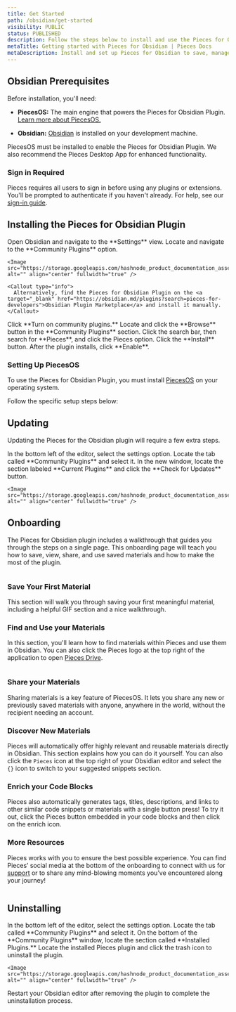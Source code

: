 ```yaml
---
title: Get Started
path: /obsidian/get-started
visibility: PUBLIC
status: PUBLISHED
description: Follow the steps below to install and use the Pieces for Obsidian Plugin.
metaTitle: Getting started with Pieces for Obsidian | Pieces Docs
metaDescription: Install and set up Pieces for Obsidian to save, manage, and reuse code snippets within your Obsidian notes.
---
```


<pieces-pro-cta />

## Obsidian Prerequisites

Before installation, you'll need:

* **PiecesOS:** The main engine that powers the Pieces for Obsidian Plugin. [Learn more about PiecesOS.](/products/core-dependencies/pieces-os)

* **Obsidian:** <a target="_blank" href="https://obsidian.md/download">Obsidian</a> is installed on your development machine.

<Callout type="alert">
  PiecesOS must be installed to enable the Pieces for Obsidian Plugin. We also recommend the Pieces Desktop App for enhanced functionality.
</Callout>

### Sign in Required

Pieces requires all users to sign in before using any plugins or extensions. You'll be prompted to authenticate if you haven't already. For help, see our [sign-in guide](/products/meet-pieces/sign-into-pieces).

## Installing the Pieces for Obsidian Plugin

<Steps>
  <Step title="Settings">
    Open Obsidian and navigate to the **Settings** view.
  </Step>

  <Step title="Community Plugins Tab">
    Locate and navigate to the **Community Plugins** option.

    <Image src="https://storage.googleapis.com/hashnode_product_documentation_assets/obsidian_plugin_assets/getting_started/settings_community_plugins_disabled_OBS.png" alt="" align="center" fullwidth="true" />

    <Callout type="info">
      Alternatively, find the Pieces for Obsidian Plugin on the <a target="_blank" href="https://obsidian.md/plugins?search=pieces-for-developers">Obsidian Plugin Marketplace</a> and install it manually.
    </Callout>
  </Step>

  <Step title="Community Plugins Option">
    Click **Turn on community plugins.**
  </Step>

  <Step title="Browsing Plugins">
    Locate and click the **Browse** button in the **Community Plugins** section.
  </Step>

  <Step title="Search for the Plugin">
    Click the search bar, then search for **Pieces**, and click the Pieces option.
  </Step>

  <Step title="Install the Plugin">
    Click the **Install** button. After the plugin installs, click **Enable**.
  </Step>
</Steps>

### Setting Up PiecesOS

To use the Pieces for Obsidian Plugin, you must install <a target="_blank" href="/products/core-dependencies/pieces-os">PiecesOS</a> on your operating system.

Follow the specific setup steps below:

<get-started-install />

## Updating

Updating the Pieces for the Obsidian plugin will require a few extra steps.

<Steps>
  <Step title="Settings">
    In the bottom left of the editor, select the settings option.
  </Step>

  <Step title="Community Plugins Tab">
    Locate the tab called **Community Plugins** and select it.
  </Step>

  <Step title="Current Plugins Section">
    In the new window, locate the section labeled **Current Plugins** and click the **Check for Updates** button.

    <Image src="https://storage.googleapis.com/hashnode_product_documentation_assets/obsidian_plugin_assets/getting_started/check_for_updates_button_OBS.png" alt="" align="center" fullwidth="true" />
  </Step>
</Steps>

## Onboarding

The Pieces for Obsidian plugin includes a walkthrough that guides you through the steps on a single page. This onboarding page will teach you how to save, view, share, and use saved materials and how to make the most of the plugin.

<Image src="https://storage.googleapis.com/hashnode_product_documentation_assets/obsidian_plugin_assets/getting_started/general_onboarding.png" alt="" align="center" fullwidth="true" />

### Save Your First Material

This section will walk you through saving your first meaningful material, including a helpful GIF section and a nice walkthrough.

### Find and Use your Materials

In this section, you'll learn how to find materials within Pieces and use them in Obsidian. You can also click the Pieces logo at the top right of the application to open [Pieces Drive](/products/obsidian/drive).

<Image src="https://storage.googleapis.com/hashnode_product_documentation_assets/obsidian_plugin_assets/using_snippets/search_reuse/sorting_snippets.gif" alt="" align="center" fullwidth="true" />

### Share your Materials

Sharing materials is a key feature of PiecesOS. It lets you share any new or previously saved materials with anyone, anywhere in the world, without the recipient needing an account.

### Discover New Materials

Pieces will automatically offer highly relevant and reusable materials directly in Obsidian. This section explains how you can do it yourself. You can also click the `Pieces` icon at the top right of your Obsidian editor and select the `{}` icon to switch to your suggested snippets section.

### Enrich your Code Blocks

Pieces also automatically generates tags, titles, descriptions, and links to other similar code snippets or materials with a single button press! To try it out, click the Pieces button embedded in your code blocks and then click on the enrich icon.

### More Resources

Pieces works with you to ensure the best possible experience. You can find Pieces’ social media at the bottom of the onboarding to connect with us for <a target="_blank" href="/products/support">support</a> or to share any mind-blowing moments you’ve encountered along your journey!

<Image src="https://storage.googleapis.com/hashnode_product_documentation_assets/obsidian_plugin_assets/getting_started/end_of_onboarding.png" alt="" align="center" fullwidth="true" />

## Uninstalling

<Steps>
  <Step title="Settings">
    In the bottom left of the editor, select the settings option.
  </Step>

  <Step title="Community Plugins Tab">
    Locate the tab called **Community Plugins** and select it.
  </Step>

  <Step title="Installed Plugins Section">
    On the bottom of the **Community Plugins** window, locate the section called **Installed Plugins.**
  </Step>

  <Step title="Pieces Plugin.">
    Locate the installed Pieces plugin and click the trash icon to uninstall the plugin.

    <Image src="https://storage.googleapis.com/hashnode_product_documentation_assets/obsidian_plugin_assets/getting_started/uninstall_button_OBS.png" alt="" align="center" fullwidth="true" />
  </Step>
</Steps>

<Callout type="tip">
  Restart your Obsidian editor after removing the plugin to complete the uninstallation process.
</Callout>